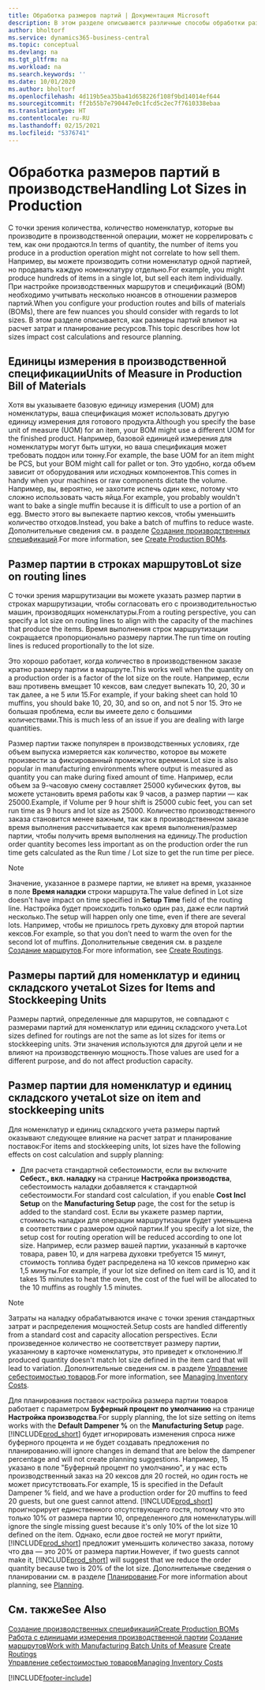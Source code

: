 ```yaml
---
title: Обработка размеров партий | Документация Microsoft
description: В этом разделе описываются различные способы обработки размеров лотов.
author: bholtorf
ms.service: dynamics365-business-central
ms.topic: conceptual
ms.devlang: na
ms.tgt_pltfrm: na
ms.workload: na
ms.search.keywords: ''
ms.date: 10/01/2020
ms.author: bholtorf
ms.openlocfilehash: 4d119b5ea35ba41d658226f108f9bd14014ef644
ms.sourcegitcommit: ff2b55b7e790447e0c1fcd5c2ec7f7610338ebaa
ms.translationtype: HT
ms.contentlocale: ru-RU
ms.lasthandoff: 02/15/2021
ms.locfileid: "5376741"
---
```

# <a name="handling-lot-sizes-in-production"></a><span data-ttu-id="bfbf3-103">Обработка размеров партий в производстве</span><span class="sxs-lookup"><span data-stu-id="bfbf3-103">Handling Lot Sizes in Production</span></span>
<span data-ttu-id="bfbf3-104">С точки зрения количества, количество номенклатур, которые вы производите в производственной операции, может не коррелировать с тем, как они продаются.</span><span class="sxs-lookup"><span data-stu-id="bfbf3-104">In terms of quantity, the number of items you produce in a production operation might not correlate to how sell them.</span></span> <span data-ttu-id="bfbf3-105">Например, вы можете производить сотни номенклатур одной партией, но продавать каждую номенклатуру отдельно.</span><span class="sxs-lookup"><span data-stu-id="bfbf3-105">For example, you might produce hundreds of items in a single lot, but sell each item individually.</span></span> <span data-ttu-id="bfbf3-106">При настройке производственных маршрутов и спецификаций (BOM) необходимо учитывать несколько нюансов в отношении размеров партий.</span><span class="sxs-lookup"><span data-stu-id="bfbf3-106">When you configure your production routes and bills of materials (BOMs), there are few nuances you should consider with regards to lot sizes.</span></span> <span data-ttu-id="bfbf3-107">В этом разделе описывается, как размеры партий влияют на расчет затрат и планирование ресурсов.</span><span class="sxs-lookup"><span data-stu-id="bfbf3-107">This topic describes how lot sizes impact cost calculations and resource planning.</span></span>

## <a name="units-of-measure-in-production-bill-of-materials"></a><span data-ttu-id="bfbf3-108">Единицы измерения в производственной спецификации</span><span class="sxs-lookup"><span data-stu-id="bfbf3-108">Units of Measure in Production Bill of Materials</span></span>
<span data-ttu-id="bfbf3-109">Хотя вы указываете базовую единицу измерения (UOM) для номенклатуры, ваша спецификация может использовать другую единицу измерения для готового продукта.</span><span class="sxs-lookup"><span data-stu-id="bfbf3-109">Although you specify the base unit of measure (UOM) for an item, your BOM might use a different UOM for the finished product.</span></span> <span data-ttu-id="bfbf3-110">Например, базовой единицей измерения для номенклатуры могут быть штуки, но ваша спецификация может требовать поддон или тонну.</span><span class="sxs-lookup"><span data-stu-id="bfbf3-110">For example, the base UOM for an item might be PCS, but your BOM might call for pallet or ton.</span></span> <span data-ttu-id="bfbf3-111">Это удобно, когда объем зависит от оборудования или исходных компонентов.</span><span class="sxs-lookup"><span data-stu-id="bfbf3-111">This comes in handy when your machines or raw components dictate the volume.</span></span> <span data-ttu-id="bfbf3-112">Например, вы, вероятно, не захотите испечь один кекс, потому что сложно использовать часть яйца.</span><span class="sxs-lookup"><span data-stu-id="bfbf3-112">For example, you probably wouldn't want to bake a single muffin because it is difficult to use a portion of an egg.</span></span> <span data-ttu-id="bfbf3-113">Вместо этого вы выпекаете партию кексов, чтобы уменьшить количество отходов.</span><span class="sxs-lookup"><span data-stu-id="bfbf3-113">Instead, you bake a batch of muffins to reduce waste.</span></span> <span data-ttu-id="bfbf3-114">Дополнительные сведения см. в разделе [Создание производственных спецификаций](production-how-to-create-production-boms.md).</span><span class="sxs-lookup"><span data-stu-id="bfbf3-114">For more information, see [Create Production BOMs](production-how-to-create-production-boms.md).</span></span>

## <a name="lot-size-on-routing-lines"></a><span data-ttu-id="bfbf3-115">Размер партии в строках маршрутов</span><span class="sxs-lookup"><span data-stu-id="bfbf3-115">Lot size on routing lines</span></span>
<span data-ttu-id="bfbf3-116">С точки зрения маршрутизации вы можете указать размер партии в строках маршрутизации, чтобы согласовать его с производительностью машин, производящих номенклатуры.</span><span class="sxs-lookup"><span data-stu-id="bfbf3-116">From a routing perspective, you can specify a lot size on routing lines to align with the capacity of the machines that produce the items.</span></span> <span data-ttu-id="bfbf3-117">Время выполнения строк маршрутизации сокращается пропорционально размеру партии.</span><span class="sxs-lookup"><span data-stu-id="bfbf3-117">The run time on routing lines is reduced proportionally to the lot size.</span></span> 

<span data-ttu-id="bfbf3-118">Это хорошо работает, когда количество в производственном заказе кратно размеру партии в маршруте.</span><span class="sxs-lookup"><span data-stu-id="bfbf3-118">This works well when the quantity on a production order is a factor of the lot size on the route.</span></span> <span data-ttu-id="bfbf3-119">Например, если ваш противень вмещает 10 кексов, вам следует выпекать 10, 20, 30 и так далее, а не 5 или 15.</span><span class="sxs-lookup"><span data-stu-id="bfbf3-119">For example, if your baking sheet can hold 10 muffins, you should bake 10, 20, 30, and so on, and not 5 nor 15.</span></span>  <span data-ttu-id="bfbf3-120">Это не большая проблема, если вы имеете дело с большими количествами.</span><span class="sxs-lookup"><span data-stu-id="bfbf3-120">This is much less of an issue if you are dealing with large quantities.</span></span>

<span data-ttu-id="bfbf3-121">Размер партии также популярен в производственных условиях, где объем выпуска измеряется как количество, которое вы можете произвести за фиксированный промежуток времени.</span><span class="sxs-lookup"><span data-stu-id="bfbf3-121">Lot size is also popular in manufacturing environments where output is measured as quantity you can make during fixed amount of time.</span></span> <span data-ttu-id="bfbf3-122">Например, если объем за 9-часовую смену составляет 25000 кубических футов, вы можете установить время работы как 9 часов, а размер партии — как 25000.</span><span class="sxs-lookup"><span data-stu-id="bfbf3-122">Example, if Volume per 9 hour shift is 25000 cubic feet, you can set run time as 9 hours and lot size as 25000.</span></span>
<span data-ttu-id="bfbf3-123">Количество производственного заказа становится менее важным, так как в производственном заказе время выполнения рассчитывается как время выполнения/размер партии, чтобы получить время выполнения на единицу.</span><span class="sxs-lookup"><span data-stu-id="bfbf3-123">The production order quantity becomes less important as on the production order the run time gets calculated as the Run time / Lot size to get the run time per piece.</span></span>
 
> [!NOTE]
> <span data-ttu-id="bfbf3-124">Значение, указанное в размере партии, не влияет на время, указанное в поле **Время наладки** строки маршрута.</span><span class="sxs-lookup"><span data-stu-id="bfbf3-124">The value defined in Lot size doesn't have impact on time specified in **Setup Time** field of the routing line.</span></span> <span data-ttu-id="bfbf3-125">Настройка будет происходить только один раз, даже если партий несколько.</span><span class="sxs-lookup"><span data-stu-id="bfbf3-125">The setup will happen only one time, even if there are several lots.</span></span> <span data-ttu-id="bfbf3-126">Например, чтобы не пришлось греть духовку для второй партии кексов.</span><span class="sxs-lookup"><span data-stu-id="bfbf3-126">For example, so that you don’t need to warm the oven for the second lot of muffins.</span></span> <span data-ttu-id="bfbf3-127">Дополнительные сведения см. в разделе [Создание маршрутов](production-how-to-create-routings.md).</span><span class="sxs-lookup"><span data-stu-id="bfbf3-127">For more information, see [Create Routings](production-how-to-create-routings.md).</span></span>

## <a name="lot-sizes-for-items-and-stockkeeping-units"></a><span data-ttu-id="bfbf3-128">Размеры партий для номенклатур и единиц складского учета</span><span class="sxs-lookup"><span data-stu-id="bfbf3-128">Lot Sizes for Items and Stockkeeping Units</span></span>
<span data-ttu-id="bfbf3-129">Размеры партий, определенные для маршрутов, не совпадают с размерами партий для номенклатур или единиц складского учета.</span><span class="sxs-lookup"><span data-stu-id="bfbf3-129">Lot sizes defined for routings are not the same as lot sizes for items or stockkeeping units.</span></span> <span data-ttu-id="bfbf3-130">Эти значения используются для другой цели и не влияют на производственную мощность.</span><span class="sxs-lookup"><span data-stu-id="bfbf3-130">Those values are used for a different purpose, and do not affect production capacity.</span></span> 

## <a name="lot-size-on-item-and-stockkeeping-units"></a><span data-ttu-id="bfbf3-131">Размер партии для номенклатур и единиц складского учета</span><span class="sxs-lookup"><span data-stu-id="bfbf3-131">Lot size on item and stockkeeping units</span></span>
<span data-ttu-id="bfbf3-132">Для номенклатур и единиц складского учета размеры партий оказывают следующее влияние на расчет затрат и планирование поставок:</span><span class="sxs-lookup"><span data-stu-id="bfbf3-132">For items and stockkeeping units, lot sizes have the following effects on cost calculation and supply planning:</span></span>

* <span data-ttu-id="bfbf3-133">Для расчета стандартной себестоимости, если вы включите **Себест., вкл. наладку** на странице **Настройка производства**, себестоимость наладки добавляется к стандартной себестоимости.</span><span class="sxs-lookup"><span data-stu-id="bfbf3-133">For standard cost calculation, if you enable **Cost Incl Setup** on the **Manufacturing Setup** page, the cost for the setup is added to the standard cost.</span></span> <span data-ttu-id="bfbf3-134">Если вы укажете размер партии, стоимость наладки для операции маршрутизации будет уменьшена в соответствии с размером одной партии.</span><span class="sxs-lookup"><span data-stu-id="bfbf3-134">If you specify a lot size, the setup cost for routing operation will be reduced according to one lot size.</span></span> <span data-ttu-id="bfbf3-135">Например, если размер вашей партии, указанный в карточке товара, равен 10, и для нагрева духовки требуется 15 минут, стоимость топлива будет распределена на 10 кексов примерно как 1,5 минуты.</span><span class="sxs-lookup"><span data-stu-id="bfbf3-135">For example, if your lot size defined on item card is 10, and it takes 15 minutes to heat the oven, the cost of the fuel will be allocated to the 10 muffins as roughly 1.5 minutes.</span></span> 

> [!NOTE]
> <span data-ttu-id="bfbf3-136">Затраты на наладку обрабатываются иначе с точки зрения стандартных затрат и распределения мощностей.</span><span class="sxs-lookup"><span data-stu-id="bfbf3-136">Setup costs are handled differently from a standard cost and capacity allocation perspectives.</span></span> <span data-ttu-id="bfbf3-137">Если произведенное количество не соответствует размеру партии, указанному в карточке номенклатуры, это приведет к отклонению.</span><span class="sxs-lookup"><span data-stu-id="bfbf3-137">If produced quantity doesn't match lot size defined in the item card that will lead to variation.</span></span> <span data-ttu-id="bfbf3-138">Дополнительные сведения см. в разделе [Управление себестоимостью товаров](finance-manage-inventory-costs.md).</span><span class="sxs-lookup"><span data-stu-id="bfbf3-138">For more information, see [Managing Inventory Costs](finance-manage-inventory-costs.md).</span></span> <!--not sure that I got this part right seems to repeat the first example.-->

<span data-ttu-id="bfbf3-139">Для планирования поставок настройка размера партии товаров работает с параметром **Буферный процент по умолчанию** на странице **Настройка производства**.</span><span class="sxs-lookup"><span data-stu-id="bfbf3-139">For supply planning, the lot size setting on items works with the **Default Dampener %** on the **Manufacturing Setup** page.</span></span> [!INCLUDE[prod_short](includes/prod_short.md)] <span data-ttu-id="bfbf3-140">будет игнорировать изменения спроса ниже буферного процента и не будет создавать предложения по планированию.</span><span class="sxs-lookup"><span data-stu-id="bfbf3-140">will ignore changes in demand that are below the dampener percentage and will not create planning suggestions.</span></span> <span data-ttu-id="bfbf3-141">Например, 15 указано в поле "Буферный процент по умолчанию", и у нас есть производственный заказ на 20 кексов для 20 гостей, но один гость не может присутствовать.</span><span class="sxs-lookup"><span data-stu-id="bfbf3-141">For example, 15 is specified in the Default Dampener % field, and we have a production order for 20 muffins to feed 20 guests, but one guest cannot attend.</span></span> [!INCLUDE[prod_short](includes/prod_short.md)] <span data-ttu-id="bfbf3-142">проигнорирует единственного отсутствующего гостя, потому что это только 10% от размера партии 10, определенного для номенклатуры.</span><span class="sxs-lookup"><span data-stu-id="bfbf3-142">will ignore the single missing guest because it's only 10% of the lot size 10 defined on the item.</span></span> <span data-ttu-id="bfbf3-143">Однако, если двое гостей не могут прийти, [!INCLUDE[prod_short](includes/prod_short.md)] предложит уменьшить количество заказа, потому что два — это 20% от размера партии.</span><span class="sxs-lookup"><span data-stu-id="bfbf3-143">However, if two guests cannot make it, [!INCLUDE[prod_short](includes/prod_short.md)] will suggest that we reduce the order quantity because two is 20% of the lot size.</span></span> <span data-ttu-id="bfbf3-144">Дополнительные сведения о планировании см. в разделе [Планирование](production-planning.md).</span><span class="sxs-lookup"><span data-stu-id="bfbf3-144">For more information about planning, see [Planning](production-planning.md).</span></span>

## <a name="see-also"></a><span data-ttu-id="bfbf3-145">См. также</span><span class="sxs-lookup"><span data-stu-id="bfbf3-145">See Also</span></span>
[<span data-ttu-id="bfbf3-146">Создание производственных спецификаций</span><span class="sxs-lookup"><span data-stu-id="bfbf3-146">Create Production BOMs</span></span>](production-how-to-create-production-boms.md)  
<span data-ttu-id="bfbf3-147">[Работа с единицами измерения производственной партии](production-how-to-use-the-manufacturing-batch-unit-of-measure.md)
[Создание маршрутов](production-how-to-create-routings.md)</span><span class="sxs-lookup"><span data-stu-id="bfbf3-147">[Work with Manufacturing Batch Units of Measure](production-how-to-use-the-manufacturing-batch-unit-of-measure.md)
[Create Routings](production-how-to-create-routings.md)</span></span>  
[<span data-ttu-id="bfbf3-148">Управление себестоимостью товаров</span><span class="sxs-lookup"><span data-stu-id="bfbf3-148">Managing Inventory Costs</span></span>](finance-manage-inventory-costs.md)


[!INCLUDE[footer-include](includes/footer-banner.md)]